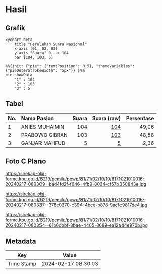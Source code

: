 # Hasil

## Grafik

```mermaid
xychart-beta
    title "Perolehan Suara Nasional"
    x-axis [01, 02, 03]
    y-axis "Suara" 0 --> 104
    bar [104, 103, 5]
```

```mermaid
%%{init: {"pie": {"textPosition": 0.5}, "themeVariables": {"pieOuterStrokeWidth": "5px"}} }%%
pie showData
    "1" : 104
    "2" : 103
    "3" : 5
```

## Tabel

| No. | Nama Paslon    | Suara | Suara (raw) | Persentase |
|:--- |:-------------- | -----:| -----------:| ----------:|
| 1   | ANIES MUHAIMIN | 104   | [104][p-1]  | 49,06      |
| 2   | PRABOWO GIBRAN | 103   | [103][p-2]  | 48,58      |
| 3   | GANJAR MAHFUD  | 5     | [5][p-3]    | 2,36       |


[p-1]: https://github.com/gigit-pemilu/pemilu-2024/blob/main/pilpres/hitung-suara/sub/81-maluku/sub/71-kota-ambon/sub/02-sirimau/sub/1010-pandan-kasturi/sub/016-tps/sub/paslon-1.txt
[p-2]: https://github.com/gigit-pemilu/pemilu-2024/blob/main/pilpres/hitung-suara/sub/81-maluku/sub/71-kota-ambon/sub/02-sirimau/sub/1010-pandan-kasturi/sub/016-tps/sub/paslon-2.txt
[p-3]: https://github.com/gigit-pemilu/pemilu-2024/blob/main/pilpres/hitung-suara/sub/81-maluku/sub/71-kota-ambon/sub/02-sirimau/sub/1010-pandan-kasturi/sub/016-tps/sub/paslon-3.txt

## Foto C Plano

https://sirekap-obj-formc.kpu.go.id/6219/pemilu/ppwp/81/71/02/10/10/8171021010016-20240217-080309--bad4fd2f-f646-4fb9-8034-cf57b350843e.jpg

https://sirekap-obj-formc.kpu.go.id/6219/pemilu/ppwp/81/71/02/10/10/8171021010016-20240217-080337--378c0370-c394-4bce-b878-9ac1c9817de4.jpg

https://sirekap-obj-formc.kpu.go.id/6219/pemilu/ppwp/81/71/02/10/10/8171021010016-20240217-080354--61b6dbbf-8bae-4405-8689-ea12ad4e970b.jpg


## Metadata

| Key        | Value               |
| ---------- | ------------------- |
| Time Stamp | 2024-02-17 08:30:03 |



